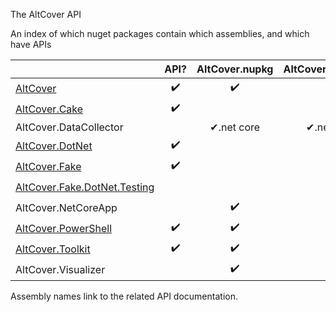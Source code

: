 The AltCover API

An index of which nuget packages contain which assemblies, and which have APIs

| | API? | AltCover.nupkg | AltCover.Api.nupkg | AltCover.Global.nupkg | AltCover.Visualizer.nupkg | AltCover.Fake.nupkg |
| --- | :---: | :---: |  :---: |  :---: | :---: | :---: | 
| [AltCover](./AltCover) | ✔️ | ✔️ | ✔️ | ✔.net core |   |   |
| [AltCover.Cake](./AltCover.Cake/AltCover.Cake-apidoc) | ✔️ |   | ✔️ |   |   |   |
| AltCover.DataCollector |  | ✔.net core | ✔.net core | ✔.net core |   |   |
| [AltCover.DotNet](./AltCover.DotNet) | ✔️ |  | ✔️ |   |   |   |
| [AltCover.Fake](./AltCover.Fake/Fake-fsapidoc) | ✔️ |   | ✔️ |   |   |   |
| [AltCover.Fake.DotNet.Testing](./AltCover.Fake.DotNet.Testing.AltCover) |   |   |   |   |   | ✔️ |
| AltCover.NetCoreApp |   | ✔️ | ✔️ | ✔.net core |   |   |
| [AltCover.PowerShell](./AltCover.PowerShell/AltCover.PowerShell-apidoc) | ✔️ | ✔️ | ✔️ | ✔.net core |   |   |
| [AltCover.Toolkit](./AltCover.Toolkit) | ✔️ | ✔️ | ✔️ | ✔.net core |   |   |
| AltCover.Visualizer |  | ✔️ | | | ✔.net core  |   |

Assembly names link to the related API documentation.